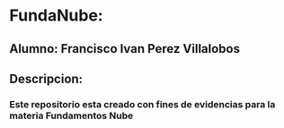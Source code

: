# FundaNube:
## Alumno: Francisco Ivan Perez Villalobos
## Descripcion:
### Este repositorio esta creado con fines de evidencias para la materia Fundamentos Nube

